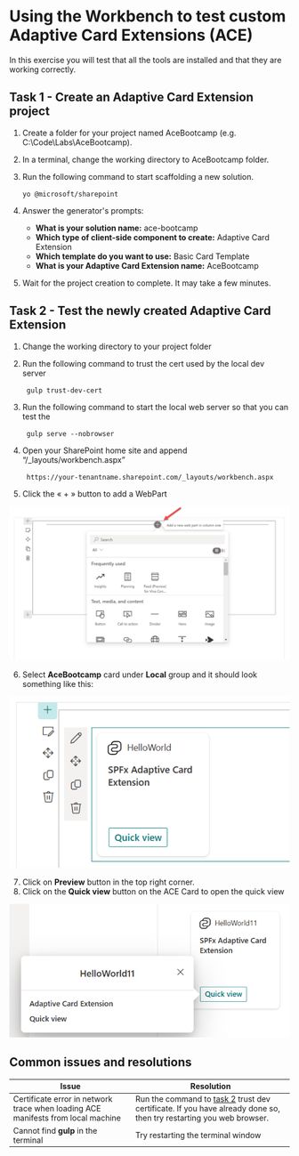 # Using the Workbench to test custom Adaptive Card Extensions (ACE)
In this exercise you will test that all the tools are installed and that they are working correctly.

## Task 1 - Create an Adaptive Card Extension project
1.	Create a folder for your project named AceBootcamp (e.g. C:\Code\Labs\AceBootcamp).
2.	In a terminal, change the working directory to AceBootcamp folder.
3.	Run the following command to start scaffolding a new solution.
        
        yo @microsoft/sharepoint

4.	Answer the generator's prompts:

    - **What is your solution name:**  ace-bootcamp
    - **Which type of client-side component to create:**   Adaptive Card Extension
    - **Which template do you want to use:**    Basic Card Template
    - **What is your Adaptive Card Extension name:**    AceBootcamp

5.	Wait for the project creation to complete. It may take a few minutes.

## Task 2 - Test the newly created Adaptive Card Extension
1. Change the working directory to your project folder
2. Run the following command to trust the cert used by the local dev server 
        
        gulp trust-dev-cert

3. Run the following command to start the local web server so that you can test the
        
        gulp serve --nobrowser

4. Open your SharePoint home site and append “/_layouts/workbench.aspx”
        
        https://your-tenantname.sharepoint.com/_layouts/workbench.aspx

5. Click the « + » button to add a WebPart

![Add an ACE to workbench](../../Assets/Add%20ACE%20to%20workbench.png)

6. Select **AceBootcamp** card under **Local** group and it should look something like this:

![ACE on the workbench](../../Assets/ACE%20Bootcamp%20Card%20on%20dashboard.png)

7. Click on **Preview** button in the top right corner.
8. Click on the **Quick view** button on the ACE Card to open the quick view

![Quick view](../../Assets/QuickView.png)

## Common issues and resolutions
| Issue | Resolution | 
|-----------|-----------|
| Certificate error in network trace when loading ACE manifests from local machine | Run the command to [task 2](./#task-2---test-the-newly-created-adaptive-card-extension) trust dev certificate. If you have already done so, then try restarting you web browser. |
| Cannot find **gulp** in the terminal | Try restarting the terminal window |